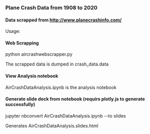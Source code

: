 ### Plane Crash Data from 1908 to 2020
#### Data scrapped from http://www.planecrashinfo.com/

Usage:

#### Web Scrapping
python aircrashwebscrapper.py

The scrapped data is dumped in crash_data.data

#### View Analysis notebook
AirCrashDataAnalysis.ipynb is the analysis notebook

#### Generate slide deck from notebook (requirs plotly.js to generate successfully)
jupyter nbconvert AirCrashDataAnalysis.ipynb --to slides

Generates AirCrashDataAnalysis.slides.html 

